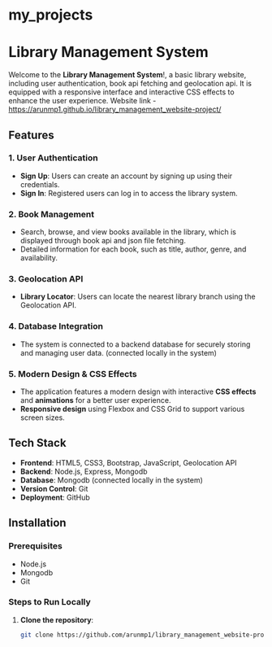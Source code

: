 # my_projects

# Library Management System

Welcome to the **Library Management System**!, a basic library website, including user authentication, book api fetching and geolocation api. It is equipped with a responsive interface and interactive CSS effects to enhance the user experience. Website link - https://arunmp1.github.io/library_management_website-project/

## Features

### 1. User Authentication
- **Sign Up**: Users can create an account by signing up using their credentials.
- **Sign In**: Registered users can log in to access the library system.

### 2. Book Management
- Search, browse, and view books available in the library, which is displayed through book api and json file fetching. 
- Detailed information for each book, such as title, author, genre, and availability.

### 3. Geolocation API
- **Library Locator**: Users can locate the nearest library branch using the Geolocation API.

### 4. Database Integration
- The system is connected to a backend database for securely storing and managing user data. (connected locally in the system)

### 5. Modern Design & CSS Effects
- The application features a modern design with interactive **CSS effects** and **animations** for a better user experience.
- **Responsive design** using Flexbox and CSS Grid to support various screen sizes.

## Tech Stack

- **Frontend**: HTML5, CSS3, Bootstrap, JavaScript, Geolocation API
- **Backend**: Node.js, Express, Mongodb
- **Database**: Mongodb (connected locally in the system)
- **Version Control**: Git
- **Deployment**: GitHub

## Installation

### Prerequisites
- Node.js 
- Mongodb
- Git

### Steps to Run Locally

1. **Clone the repository**:
   ```bash
   git clone https://github.com/arunmp1/library_management_website-project.git
